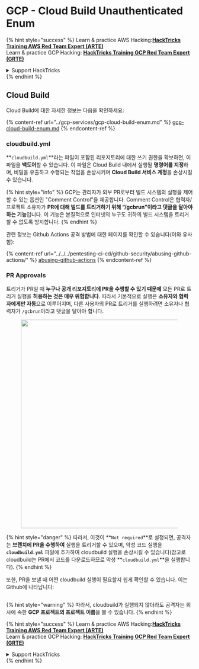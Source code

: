# GCP - Cloud Build Unauthenticated Enum

{% hint style="success" %}
Learn & practice AWS Hacking:<img src="../../../.gitbook/assets/image (1).png" alt="" data-size="line">[**HackTricks Training AWS Red Team Expert (ARTE)**](https://training.hacktricks.xyz/courses/arte)<img src="../../../.gitbook/assets/image (1).png" alt="" data-size="line">\
Learn & practice GCP Hacking: <img src="../../../.gitbook/assets/image (2).png" alt="" data-size="line">[**HackTricks Training GCP Red Team Expert (GRTE)**<img src="../../../.gitbook/assets/image (2).png" alt="" data-size="line">](https://training.hacktricks.xyz/courses/grte)

<details>

<summary>Support HackTricks</summary>

* Check the [**subscription plans**](https://github.com/sponsors/carlospolop)!
* **Join the** 💬 [**Discord group**](https://discord.gg/hRep4RUj7f) or the [**telegram group**](https://t.me/peass) or **follow** us on **Twitter** 🐦 [**@hacktricks\_live**](https://twitter.com/hacktricks\_live)**.**
* **Share hacking tricks by submitting PRs to the** [**HackTricks**](https://github.com/carlospolop/hacktricks) and [**HackTricks Cloud**](https://github.com/carlospolop/hacktricks-cloud) github repos.

</details>
{% endhint %}

## Cloud Build

Cloud Build에 대한 자세한 정보는 다음을 확인하세요:

{% content-ref url="../gcp-services/gcp-cloud-build-enum.md" %}
[gcp-cloud-build-enum.md](../gcp-services/gcp-cloud-build-enum.md)
{% endcontent-ref %}

### cloudbuild.yml

**`cloudbuild.yml`**라는 파일이 포함된 리포지토리에 대한 쓰기 권한을 확보하면, 이 파일을 **백도어**할 수 있습니다. 이 파일은 Cloud Build 내에서 실행될 **명령어를 지정**하며, 비밀을 유출하고 수행되는 작업을 손상시키며 **Cloud Build 서비스 계정**을 손상시킬 수 있습니다.

{% hint style="info" %}
GCP는 관리자가 외부 PR로부터 빌드 시스템의 실행을 제어할 수 있는 옵션인 "Comment Control"을 제공합니다. Comment Control은 협력자/프로젝트 소유자가 **PR에 대해 빌드를 트리거하기 위해 “/gcbrun”이라고 댓글을 달아야 하는 기능**입니다. 이 기능은 본질적으로 인터넷의 누구도 귀하의 빌드 시스템을 트리거할 수 없도록 방지합니다.
{% endhint %}

관련 정보는 Github Actions 공격 방법에 대한 페이지를 확인할 수 있습니다(이와 유사함):

{% content-ref url="../../../pentesting-ci-cd/github-security/abusing-github-actions/" %}
[abusing-github-actions](../../../pentesting-ci-cd/github-security/abusing-github-actions/)
{% endcontent-ref %}

### PR Approvals

트리거가 PR일 때 **누구나 공개 리포지토리에 PR을 수행할 수 있기 때문에** 모든 PR로 트리거 실행을 **허용하는 것은 매우 위험합니다**. 따라서 기본적으로 실행은 **소유자와 협력자에게만 자동**으로 이루어지며, 다른 사용자의 PR로 트리거를 실행하려면 소유자나 협력자가 `/gcbrun`이라고 댓글을 달아야 합니다.

<figure><img src="../../../.gitbook/assets/image (339).png" alt="" width="563"><figcaption></figcaption></figure>

{% hint style="danger" %}
따라서, 이것이 **`Not required`**로 설정되면, 공격자는 **브랜치에 PR을 수행하여** 실행을 트리거할 수 있으며, 악성 코드 실행을 **`cloudbuild.yml`** 파일에 추가하여 cloudbuild 실행을 손상시킬 수 있습니다(참고로 cloudbuild는 PR에서 코드를 다운로드하므로 악성 **`cloudbuild.yml`**을 실행합니다).
{% endhint %}

또한, PR을 보낼 때 어떤 cloudbuild 실행이 필요할지 쉽게 확인할 수 있습니다. 이는 Github에 나타납니다:

<figure><img src="../../../.gitbook/assets/image (340).png" alt=""><figcaption></figcaption></figure>

{% hint style="warning" %}
따라서, cloudbuild가 실행되지 않더라도 공격자는 회사에 속한 **GCP 프로젝트의 프로젝트 이름**을 볼 수 있습니다.
{% endhint %}

{% hint style="success" %}
Learn & practice AWS Hacking:<img src="../../../.gitbook/assets/image (1).png" alt="" data-size="line">[**HackTricks Training AWS Red Team Expert (ARTE)**](https://training.hacktricks.xyz/courses/arte)<img src="../../../.gitbook/assets/image (1).png" alt="" data-size="line">\
Learn & practice GCP Hacking: <img src="../../../.gitbook/assets/image (2).png" alt="" data-size="line">[**HackTricks Training GCP Red Team Expert (GRTE)**<img src="../../../.gitbook/assets/image (2).png" alt="" data-size="line">](https://training.hacktricks.xyz/courses/grte)

<details>

<summary>Support HackTricks</summary>

* Check the [**subscription plans**](https://github.com/sponsors/carlospolop)!
* **Join the** 💬 [**Discord group**](https://discord.gg/hRep4RUj7f) or the [**telegram group**](https://t.me/peass) or **follow** us on **Twitter** 🐦 [**@hacktricks\_live**](https://twitter.com/hacktricks\_live)**.**
* **Share hacking tricks by submitting PRs to the** [**HackTricks**](https://github.com/carlospolop/hacktricks) and [**HackTricks Cloud**](https://github.com/carlospolop/hacktricks-cloud) github repos.

</details>
{% endhint %}
